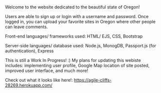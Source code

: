 Welcome to the website dedicated to the beautiful state of Oregon!

Users are able to sign up or login with a username and password. Once logged in, you can upload your favorite sites in 
Oregon where other people can leave comments. 

Front-end languages/ frameworks used:
HTML/ EJS,
CSS,
Bootstrap

Server-side languages/ database used:
Node.js,
MonogDB,
Passport.js (for authentication),
Express

This is still a Work In Progress! :) My plans for updating this webiste includes: implementing user profile, Google Map location of site posted, improved user interface,
and much more!

Check out what it looks like here!: https://agile-cliffs-28269.herokuapp.com/
